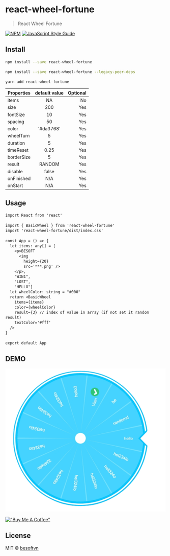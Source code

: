 # react-wheel-fortune

> React Wheel Fortune

[![NPM](https://img.shields.io/npm/v/react-wheel-fortune.svg)](https://www.npmjs.com/package/react-wheel-fortune) [![JavaScript Style Guide](https://img.shields.io/badge/code_style-standard-brightgreen.svg)](https://standardjs.com)

## Install

```bash
npm install --save react-wheel-fortune
```

```bash
npm install --save react-wheel-fortune --legacy-peer-deps
```

```bash
yarn add react-wheel-fortune
```



| Properties     | default value | Optional |
| -------------- | :-----------: | -------: |
| items          |      NA       |       No |
| size           |      200      |      Yes |
| fontSize       |      10       |      Yes |
| spacing        |      50       |      Yes |
| color          |   '#da3768'   |      Yes |
| wheelTurn      |       5       |      Yes |
| duration       |       5       |      Yes |
| timeReset      |      0.25     |      Yes |
| borderSize     |       5       |      Yes |
| result         |     RANDOM    |      Yes |
| disable        |     false     |      Yes |
| onFinished     |      N/A      |      Yes |
| onStart        |      N/A      |      Yes |


## Usage

```tsx
import React from 'react'

import { BasicWheel } from 'react-wheel-fortune'
import 'react-wheel-fortune/dist/index.css'

const App = () => {
  let items: any[] = [
    <p>BESOFT
      <img
        height={20}
        src='***.png' />
    </p>,
    "WIN1",
    "LOST",
    "HELLO"]
  let wheelColor: string = "#000"
  return <BasicWheel
    items={items}
    color={wheelColor}
    result={3} // index of value in array (if not set it random result)
    textColor='#fff'
  />
}

export default App

```


## DEMO

![before spinning](./demo.png)



[!["Buy Me A Coffee"](https://www.buymeacoffee.com/assets/img/custom_images/orange_img.png)](https://paypal.me/bettv99?country.x=VN&locale.x=vi_VN)

## License

MIT © [besoftvn](https://github.com/besoftvn)


